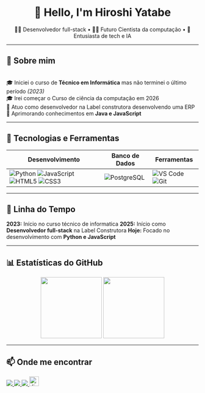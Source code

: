 <h1 align="center">👋 Hello, I'm Hiroshi Yatabe </h1>

<p align="center">
  👨‍💻 Desenvolvedor full-stack • 👨‍🎓 Futuro Cientista da computação • 🤖 Entusiasta de tech e IA
</p>

---

## 📖 Sobre mim
<br>🎓 Iniciei o curso de **Técnico em Informática** mas não terminei o último período *(2023)*
<br>🎓 Irei começar o Curso de ciência da computação em 2026
<br>💼 Atuo como desenvolvedor na Label construtora desenvolvendo uma ERP
<br>🚀 Aprimorando conhecimentos em **Java e JavaScript**

---

## 🚀 Tecnologias e Ferramentas

| Desenvolvimento | Banco de Dados | Ferramentas |
| --------------- | -------------- | ----------- |
| ![Python](https://img.shields.io/badge/Python-3776AB?style=for-the-badge&logo=python&logoColor=white) ![JavaScript](https://img.shields.io/badge/JavaScript-F7E017?style=for-the-badge&logo=javascript&logoColor=black) ![HTML5](https://img.shields.io/badge/HTML5-E34F26?style=for-the-badge&logo=html5&logoColor=white) ![CSS3](https://img.shields.io/badge/CSS3-1572B6?style=for-the-badge&logo=css3&logoColor=white) | ![PostgreSQL](https://img.shields.io/badge/PostgreSQL-336791?style=for-the-badge&logo=postgresql&logoColor=white) | ![VS Code](https://img.shields.io/badge/Visual_Studio_Code-007ACC?style=for-the-badge&logo=visual-studio-code&logoColor=white) ![Git](https://img.shields.io/badge/Git-F05033?style=for-the-badge&logo=git&logoColor=white) |

---

## 📅 Linha do Tempo

**2023:** Início no curso técnico de informatica 
**2025:** Início como **Desenvolvedor full-stack** na Label Construtora
**Hoje:** Focado no desenvolvimento com **Python e JavaScript**

---

## 📊 Estatísticas do GitHub

<p align="center">
  <img src="https://github-readme-stats.vercel.app/api?username=hiroyats05&show_icons=true&theme=tokyonight" height="160"/>
  <img src="https://github-readme-stats.vercel.app/api/top-langs/?username=hiroyats05&layout=compact&theme=tokyonight" height="160"/>
</p>

---

## 📫 Onde me encontrar
<p align="left">
  <a href="https://github.com/hiroyats05" target="_blank">
    <img src="https://img.shields.io/badge/GitHub-000000?style=for-the-badge&logo=github&logoColor=white"/>
  </a>
  <a href="https://www.linkedin.com/in/samuel-hiroshi-pires-yatabe-37049327a/" target="_blank">
    <img src="https://img.shields.io/badge/LinkedIn-0077B5?style=for-the-badge&logo=linkedin&logoColor=white"/>
  </a>
  <a href="https://www.instagram.com/hiroshi_yats05/" target="_blank">
    <img src="https://img.shields.io/badge/Instagram-8134AF?style=for-the-badge&logo=instagram&logoColor=white"/>
  </a>
    <a href="https://discord.com/users/825735318199205888" target="_blank">
    <img src="https://img.shields.io/static/v1?message=Discord&logo=discord&label=&color=7289DA&logoColor=white&labelColor=&style=for-the-badge" height="25" alt="discord logo"  />
  </a>
</p>
